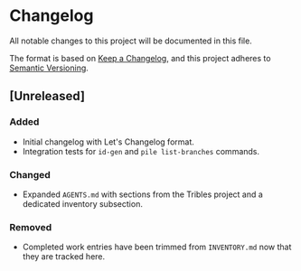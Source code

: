 # Changelog

All notable changes to this project will be documented in this file.

The format is based on [Keep a Changelog](https://keepachangelog.com/en/1.0.0/), and this project adheres to [Semantic Versioning](https://semver.org/spec/v2.0.0.html).

## [Unreleased]
### Added
- Initial changelog with Let's Changelog format.
- Integration tests for `id-gen` and `pile list-branches` commands.
### Changed
- Expanded `AGENTS.md` with sections from the Tribles project and a dedicated
  inventory subsection.
### Removed
- Completed work entries have been trimmed from `INVENTORY.md` now that they are
  tracked here.
